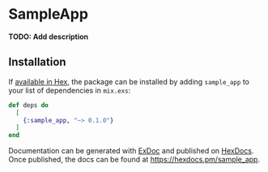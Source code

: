 # SampleApp

**TODO: Add description**

## Installation

If [available in Hex](https://hex.pm/docs/publish), the package can be installed
by adding `sample_app` to your list of dependencies in `mix.exs`:

```elixir
def deps do
  [
    {:sample_app, "~> 0.1.0"}
  ]
end
```

Documentation can be generated with [ExDoc](https://github.com/elixir-lang/ex_doc)
and published on [HexDocs](https://hexdocs.pm). Once published, the docs can
be found at <https://hexdocs.pm/sample_app>.

